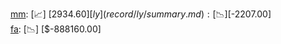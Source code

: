 [mm](record/mm/summary.md): [📈] [$2934.60]  
[ly](record/ly/summary.md): [📉] [$-2207.00]  
[fa](record/fa/summary.md): [📉] [$-888160.00]  
